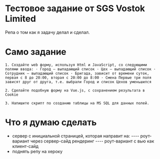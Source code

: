 # Тестовое задание от SGS Vostok Limited

Репа о том как я задачу делал и сделал.

# Само задание
```
1. Создайте web форму, используя Html и JavaScript, со следующими полями ввода: · Город – выпадающий список · Цех – выпадающий список · Сотрудник – выпадающий список · Бригада, зависит от времени суток, первая с 8 до 20:00, вторая с 20:00 до 8:00 · Смена Первые три поля зависят друг от друга, т.е. выбрали Город и список Цехов уменьшился 

2. Сделайте подобную форму на Vue.js, с сохранением результата в Cookie

3. Напишите скрипт по созданию таблицы на MS SQL для данных полей.

```

# Что я думаю сделать

- сервер с инициальной страницей, которая направит на:
---- роут-вариант через сервер-сайд рендеринг
---- роут-вариант с вью как клиент-сайд
- поднять репу на хероку
